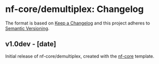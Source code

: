 # nf-core/demultiplex: Changelog

The format is based on [Keep a Changelog](http://keepachangelog.com/en/1.0.0/)
and this project adheres to [Semantic Versioning](http://semver.org/spec/v2.0.0.html).

## v1.0dev - [date]

Initial release of nf-core/demultiplex, created with the [nf-core](http://nf-co.re/) template.
